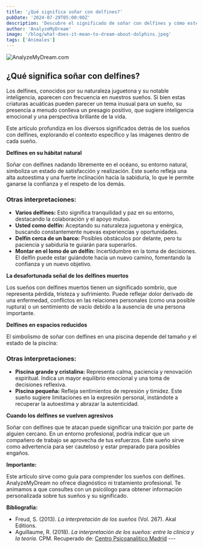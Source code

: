 ```yaml
---
title: '¿Qué significa soñar con delfines?'
pubDate: '2024-07-29T05:00:00Z'
description: 'Descubre el significado de soñar con delfines y cómo este sueño puede simbolizar inteligencia emocional y actitud positiva. Explora diferentes interpretaciones según el contexto del sueño.'
author: 'AnalyzeMyDream'
image: '/blog/what-does-it-mean-to-dream-about-dolphins.jpeg'
tags: ['Animales']
---
```


![AnalyzeMyDream.com](/blog/what-does-it-mean-to-dream-about-dolphins.jpeg)

## ¿Qué significa soñar con delfines?

Los delfines, conocidos por su naturaleza juguetona y su notable inteligencia, aparecen con frecuencia en nuestros sueños. Si bien estas criaturas acuáticas pueden parecer un tema inusual para un sueño, su presencia a menudo conlleva un presagio positivo, que sugiere inteligencia emocional y una perspectiva brillante de la vida.

Este artículo profundiza en los diversos significados detrás de los sueños con delfines, explorando el contexto específico y las imágenes dentro de cada sueño. 

**Delfines en su hábitat natural**

Soñar con delfines nadando libremente en el océano, su entorno natural, simboliza un estado de satisfacción y realización. Este sueño refleja una alta autoestima y una fuerte inclinación hacia la sabiduría, lo que le permite ganarse la confianza y el respeto de los demás.

### Otras interpretaciones:

- **Varios delfines:** Esto significa tranquilidad y paz en su entorno, destacando la colaboración y el apoyo mutuo.
- **Usted como delfín:** Aceptando su naturaleza juguetona y enérgica, buscando constantemente nuevas experiencias y oportunidades.
- **Delfín cerca de un barco:** Posibles obstáculos por delante, pero tu paciencia y sabiduría te guiarán para superarlos.
- **Montar en el lomo de un delfín:** Incertidumbre en la toma de decisiones. El delfín puede estar guiándote hacia un nuevo camino, fomentando la confianza y un nuevo objetivo.

**La desafortunada señal de los delfines muertos**

Los sueños con delfines muertos tienen un significado sombrío, que representa pérdida, tristeza y sufrimiento. Puede reflejar dolor derivado de una enfermedad, conflictos en las relaciones personales (como una posible ruptura) o un sentimiento de vacío debido a la ausencia de una persona importante.

**Delfines en espacios reducidos**

El simbolismo de soñar con delfines en una piscina depende del tamaño y el estado de la piscina:

### Otras interpretaciones:

- **Piscina grande y cristalina:** Representa calma, paciencia y renovación espiritual. Indica un mayor equilibrio emocional y una toma de decisiones reflexiva.
- **Piscina pequeña:** Refleja sentimientos de represión y timidez. Este sueño sugiere limitaciones en la expresión personal, instándote a recuperar la autoestima y abrazar la autenticidad.

**Cuando los delfines se vuelven agresivos**

Soñar con delfines que te atacan puede significar una traición por parte de alguien cercano. En un entorno profesional, podría indicar que un compañero de trabajo se aprovecha de tus esfuerzos. Este sueño sirve como advertencia para ser cauteloso y estar preparado para posibles engaños.

**Importante:**

Este artículo sirve como guía para comprender los sueños con delfines. AnalyzeMyDream no ofrece diagnóstico ni tratamiento profesional. Te animamos a que consultes con un psicólogo para obtener información personalizada sobre tus sueños y su significado.

**Bibliografía:**

- Freud, S. (2013). *La interpretación de los sueños* (Vol. 267). Akal Editions.
- Aguillaume, R. (2018). *La interpretación de los sueños: entre la clínica y la teoría*. CPM. Recuperado de: [Centro Psicoanalitico Madrid](https://www.centropsicoanaliticomadrid.com/publicaciones/revista/numero-15/la-interpretacion-de-los-suenos-entre-la-clinica-y-la-teoria/) ---